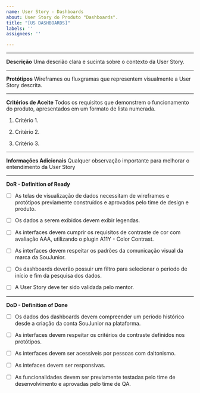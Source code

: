 ```yaml
---
name: User Story - Dashboards
about: User Story do Produto "Dashboards".
title: "[US DASHBOARDS]"
labels: ''
assignees: ''

---
```


___________________________________________________________________________________________________________


**Descrição**
Uma descrião clara e sucinta sobre o contexto da User Story.
___________________________________________________________________________________________________________

**Protótipos**
Wireframes ou fluxgramas que representem visualmente a User Story descrita.
___________________________________________________________________________________________________________

**Critérios de Aceite**
Todos os requisitos que demonstrem o funcionamento do produto, apresentados em um formato de lista numerada.
1. Critério 1.

2. Critério 2.

3. Critério 3.
___________________________________________________________________________________________________________

**Informações Adicionais**
Qualquer observação importante para melhorar o entendimento da User Story
___________________________________________________________________________________________________________

**DoR - Definition of Ready**
- [ ] As telas de visualização de dados necessitam de wireframes e protótipos previamente construídos e aprovados pelo time de design e produto.

- [ ] Os dados a serem exibidos devem exibir legendas.

- [ ] As interfaces devem cumprir os requisitos de contraste de cor com avaliação AAA, utilizando o plugin A11Y - Color Contrast.

- [ ] As interfaces devem respeitar os padrões da comunicação visual da marca da SouJunior.

- [ ] Os dashboards deverão possuir um filtro para selecionar o período de início e fim da pesquisa dos dados.

- [ ] A User Story deve ter sido validada pelo mentor.
___________________________________________________________________________________________________________

**DoD - Definition of Done**
- [ ] Os dados dos dashboards devem compreender um período histórico desde a criação da conta SouJunior na plataforma.

- [ ] As interfaces devem respeitar os critérios de contraste definidos nos protótipos.

- [ ] As interfaces devem ser acessíveis por pessoas com daltonismo.

- [ ] As intefaces devem ser responsivas.

- [ ] As funcionalidades devem ser previamente testadas pelo time de desenvolvimento e aprovadas pelo time de QA.
